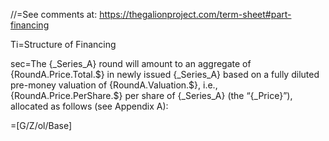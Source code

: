 //=See comments at: <a href="https://thegalionproject.com/term-sheet#part-financing">https://thegalionproject.com/term-sheet#part-financing</a>


Ti=Structure of Financing

sec=The {_Series_A} round will amount to an aggregate of {RoundA.Price.Total.$} in newly issued {_Series_A} based on a fully diluted pre-money valuation of {RoundA.Valuation.$}, i.e., {RoundA.Price.PerShare.$} per share of {_Series_A} (the “{_Price}”), allocated as follows (see Appendix A):


=[G/Z/ol/Base]

